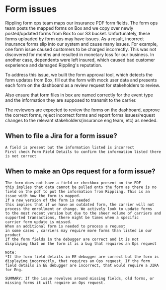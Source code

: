 # Form issues

Rippling form ops team maps our insurance PDF form fields. The form ops team posts the mapped forms on Box and we copy over newly posted/updated forms from Box to our S3 bucket. Unfortunately, these forms uploaded by form ops may have issues. As a result, incorrect insurance forms slip into our system and cause many issues. For example, one form issue caused customers to be charged incorrectly. This was not discovered for months and resulted in monetary loss for our business. In another case, dependents were left insured, which caused bad customer experience and damaged Rippling's reputation. 


To address this issue, we built the form approval tool, which detects the form updates from Box, fill out the form with mock user data and presents each form on the dashboard as a review request for stakeholders to review. 

Also ensure that form files in box are named correctly for the event type and the information they are supposed to transmit to the carrier.

The reviewers are expected to review the forms on the dashboard, approve the correct forms, reject incorrect forms and report forms issues/request changes to the relevant stakeholders(insurance eng team, etc) as needed.

## When to file a Jira for a form issue?

```
A field is present but the information listed is incorrect
First check Form Field Details to confirm the information listed there is not correct
```

## When to make an Ops request for a form issue?

```
The form does not have a field or checkbox present on the PDF
this implies that data cannot be pulled onto the form as there is no field on the pdf to put the information from Rippling. This is an
issue with how the form is mapped.
If a new version of the form is needed
this implies that if we have an outdated form, the carrier will not process the enrollment or change. We actively look to update forms
to the most recent version but due to the sheer volume of carriers and supported transactions, there might be times when a specific
carrier form update is missed.
When an additional form is needed to process a request
in some cases , carriers may require more forms than listed in our product
If the form fields in the debugger are correct and it is not displaying that on the form it is a bug that requires an Ops request
```

```
Note:
*If the form field details in EE debugger are correct but the form is displaying incorrectly, that requires an Ops request. If the form
field details in EE debugger are incorrect, that would require a JIRA for Eng.
```

```
SUMMARY: If the issue revolves around missing fields, old forms, or missing forms it will require an Ops request.
```

